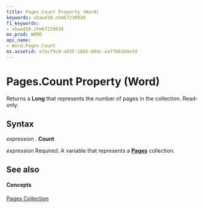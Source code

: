 ```yaml
---
title: Pages.Count Property (Word)
keywords: vbawd10.chm67239938
f1_keywords:
- vbawd10.chm67239938
ms.prod: WORD
api_name:
- Word.Pages.Count
ms.assetid: e7acf9c8-a035-16b5-604c-ea77b61b4e3d
---
```



# Pages.Count Property (Word)

Returns a  **Long** that represents the number of pages in the collection. Read-only.


## Syntax

 _expression_ . **Count**

 _expression_ Required. A variable that represents a **[Pages](pages-object-word.md)** collection.


## See also


#### Concepts


[Pages Collection](pages-object-word.md)

